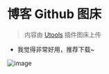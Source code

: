 # 博客 Github 图床
> 内容由 [Utools](https://u.tools/) 插件图床上传

- 我觉得非常好用，推荐下载~

![image](https://user-images.githubusercontent.com/47253794/187804364-12b147bb-8a9a-481e-a940-23fe898ecef0.png)
